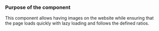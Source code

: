 ### Purpose of the component
This component allows having images on the website while ensuring that the page loads quickly with lazy loading and follows the defined ratios.